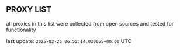 ## PROXY LIST

all proxies in this list were collected from open sources and tested for functionality

last update: `2025-02-26 06:52:14.030055+00:00` UTC